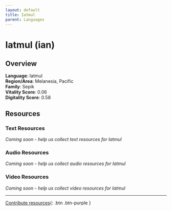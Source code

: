 ```yaml
---
layout: default
title: Iatmul
parent: Languages
---
```


# Iatmul (ian)

## Overview

**Language**: Iatmul  
**Region/Area**: Melanesia, Pacific  
**Family**: Sepik  
**Vitality Score**: 0.06  
**Digitality Score**: 0.58  

## Resources

### Text Resources
*Coming soon - help us collect text resources for Iatmul*

### Audio Resources
*Coming soon - help us collect audio resources for Iatmul*

### Video Resources
*Coming soon - help us collect video resources for Iatmul*

---

[Contribute resources](https://fairtrain.github.io/){: .btn .btn-purple }
